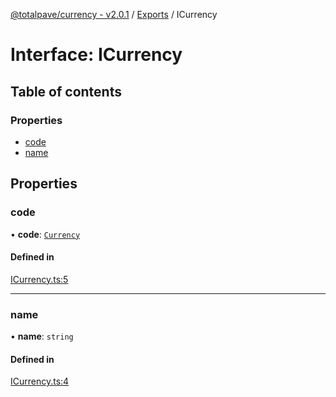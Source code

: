 [@totalpave/currency - v2.0.1](../README.md) / [Exports](../modules.md) / ICurrency

# Interface: ICurrency

## Table of contents

### Properties

- [code](ICurrency.md#code)
- [name](ICurrency.md#name)

## Properties

### code

• **code**: [`Currency`](../enums/Currency.md)

#### Defined in

[ICurrency.ts:5](https://github.com/totalpave/currency/blob/981f9f6/src/ICurrency.ts#L5)

___

### name

• **name**: `string`

#### Defined in

[ICurrency.ts:4](https://github.com/totalpave/currency/blob/981f9f6/src/ICurrency.ts#L4)
